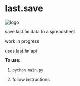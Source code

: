 # last.save

![logo](https://raw.githubusercontent.com/MatRanc/last.save/master/resources/logo.png)

save last.fm data to a spreadsheet

work in progress

uses last.fm api


**To use:**

1. ```python main.py```

2. follow instructions
